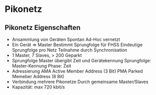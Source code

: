 # Pikonetz

## Pikonetz Eigenschaften

- Ansammlung von Geräten
    Spontan Ad-Hoc vernetzt
- Ein Gerät => Master
    Bestimmt Sprungfolge für FHSS
    Eindeutige Sprungfolge pro Netz
    Teilnahme durch Synchronisation
- 1 Master, 7 Slaves, > 200 Geparkt
- Sprungfolge
    Master übergibt Zeit und Gerätekennung
    Sprungfolge: Master-Kennung
    Phase: Zeit
- Adressierung
    AMA Active Member Address (3 Bit)
    PMA Parked Memeber Address (8 Bit)
- Verbindung mehrere Pikonetze
    Durch gemeinsame Master/Slaves
- Kapazität: max 720 kbit/s
